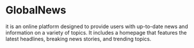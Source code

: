 # GlobalNews
it is an online platform designed to provide users with up-to-date news and information on a variety of topics. It includes a homepage that features the latest headlines, breaking news stories, and trending topics.
